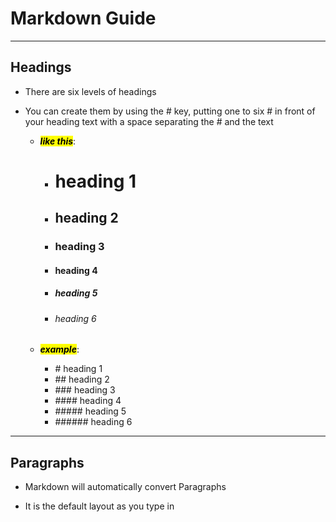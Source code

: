 # Markdown Guide
-------
## Headings

* There are six levels of headings

* You can create them by using the # key, putting one to six # in front of your heading text with a space separating the # and the text
    * ***<mark>like this</mark>***: 
        * # heading 1
        * ## heading 2
        * ### heading 3
        * #### heading 4
        * ##### heading 5
        * ###### heading 6 
    * ***<mark>example</mark>***:

       * \# heading 1 
       * \## heading 2
       * \### heading 3
       * \#### heading 4
       * \##### heading 5
       * \###### heading 6
-------
## Paragraphs 

* Markdown will automatically convert Paragraphs

* It is the default layout as you type in